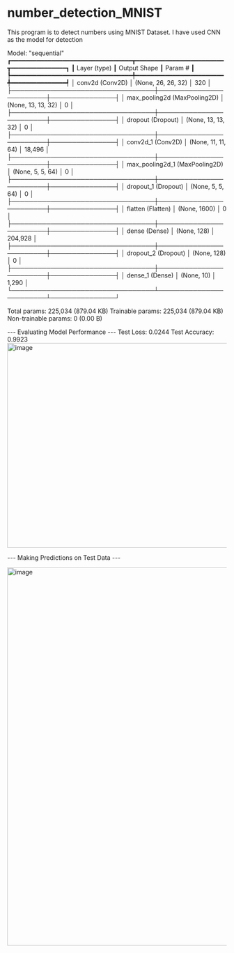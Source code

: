 # number_detection_MNIST

This program is to detect numbers using MNIST Dataset. I have used CNN as the model for detection

Model: "sequential"
┏━━━━━━━━━━━━━━━━━━━━━━━━━━━━━━━━━┳━━━━━━━━━━━━━━━━━━━━━━━━┳━━━━━━━━━━━━━━━┓
┃ Layer (type)                    ┃ Output Shape           ┃       Param # ┃
┡━━━━━━━━━━━━━━━━━━━━━━━━━━━━━━━━━╇━━━━━━━━━━━━━━━━━━━━━━━━╇━━━━━━━━━━━━━━━┩
│ conv2d (Conv2D)                 │ (None, 26, 26, 32)     │           320 │
├─────────────────────────────────┼────────────────────────┼───────────────┤
│ max_pooling2d (MaxPooling2D)    │ (None, 13, 13, 32)     │             0 │
├─────────────────────────────────┼────────────────────────┼───────────────┤
│ dropout (Dropout)               │ (None, 13, 13, 32)     │             0 │
├─────────────────────────────────┼────────────────────────┼───────────────┤
│ conv2d_1 (Conv2D)               │ (None, 11, 11, 64)     │        18,496 │
├─────────────────────────────────┼────────────────────────┼───────────────┤
│ max_pooling2d_1 (MaxPooling2D)  │ (None, 5, 5, 64)       │             0 │
├─────────────────────────────────┼────────────────────────┼───────────────┤
│ dropout_1 (Dropout)             │ (None, 5, 5, 64)       │             0 │
├─────────────────────────────────┼────────────────────────┼───────────────┤
│ flatten (Flatten)               │ (None, 1600)           │             0 │
├─────────────────────────────────┼────────────────────────┼───────────────┤
│ dense (Dense)                   │ (None, 128)            │       204,928 │
├─────────────────────────────────┼────────────────────────┼───────────────┤
│ dropout_2 (Dropout)             │ (None, 128)            │             0 │
├─────────────────────────────────┼────────────────────────┼───────────────┤
│ dense_1 (Dense)                 │ (None, 10)             │         1,290 │
└─────────────────────────────────┴────────────────────────┴───────────────┘

 Total params: 225,034 (879.04 KB)
 Trainable params: 225,034 (879.04 KB)
 Non-trainable params: 0 (0.00 B)

 --- Evaluating Model Performance ---
Test Loss: 0.0244
Test Accuracy: 0.9923
<img width="1010" height="470" alt="image" src="https://github.com/user-attachments/assets/a3db3762-a738-46ab-9883-4b8ce8513ca8" />

--- Making Predictions on Test Data ---

<img width="990" height="868" alt="image" src="https://github.com/user-attachments/assets/1c0d56c7-0804-4347-a3c2-fb46a9e54a67" />

